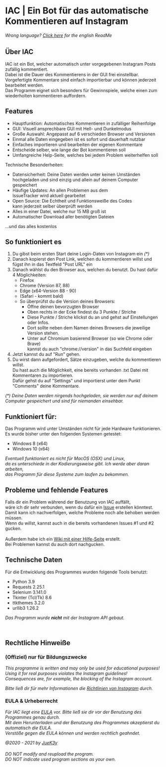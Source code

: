 # IAC | Ein Bot für das automatische Kommentieren auf Instagram

###### _Wrong language? [Click here](README.md) for the english ReadMe_

## Über IAC
IAC ist ein Bot, welcher automatisch unter vorgegebenen Instagram Posts zufällig kommentiert.
<br>Dabei ist die Dauer des Kommentierens in der GUI frei einstellbar.
<br>Vorgefertigte Kommentare sind einfach importierbar und können jederzeit bearbeitet werden.
<br>Das Programm eignet sich besonders für Gewinnspiele, welche einen zum wiederholten kommentieren auffordern.


## Features
- Hauptfunktion: Automatisches Kommentieren in zufälliger Reihenfolge
- GUI: Visuell ansprechbare GUI mit Hell- und Dunkelmodus
- Große Auswahl: Angepasst auf 6 verschieden Browser und Versionen
- Einmal alle Daten eingegeben ist es sofort und dauerhaft nutzbar
- Einfaches importieren und bearbeiten der eigenen Kommentare
- Entscheide selber, wie lange der Bot kommentieren soll
- Umfangreiche Help-Seite, welches bei jedem Problem weiterhelfen soll

Technische Besonderheiten:
- Datensicherheit: Deine Daten werden unter keinen Umständen
  <br>hochgeladen und sind einzig und allein auf deinem Computer gespeichert
- Häufige Updates: An allen Problemen aus dem
  <br>IssueTracker wird aktuell gearbeitet
- Open Source: Die Echtheit und Funktionsweiße des Codes
  <br>kann jederzeit selber überprüft werden
- Alles in einer Datei, welche nur 15 MB groß ist
- Automatischer Download aller benötigten Dateien

...und das alles kostenlos


## So funktioniert es
1. Du gibst beim ersten Start deine Login-Daten von Instagram ein _(*)_
2. Danach kopierst den Post Link, welchen du kommentieren willst und fügst ihn in das Textfeld "Post URL" ein
3. Danach wählst du den Browser aus, welchen du benutzt. Du hast dafür 4 Möglichkeiten:
    - Firefox
    - Chrome (Version 87, 88)
    - Edge (x64-Version 88 - 90)
    - (Safari - kommt bald)
   - So überprüfst du die Version deines Browsers:
      - Öffne deinen bevorzugten Browser
      - Oben rechts in der Ecke findest du 3 Punkte / Striche
      - Diese Punkte / Striche klickst du an und gehst auf Einstellungen oder Infos.
      - Dort sollte neben dem Namen deines Browsers die jeweilige Version stehen.
      - Unter auf Chromium basierend Browser (so wie Chrome oder Brave)
        <br>kannst du auch "chrome://version" in das Suchfeld eingeben
4. Jetzt kannst du auf "Run" gehen.
5. Du wirst dann aufgefordert, Sätze einzugeben, welche du kommentieren willst.
   <br>Du hast auch die Möglichkeit, eine bereits vorhanden .txt Datei mit Kommentaren zu importieren.
   <br>Dafür gehst du auf "Settings" und importierst unter dem Punkt "Comments" deine Kommentare.

_(*) Deine Daten werden nirgends hochgeladen, sie werden nur auf deinem Computer gespeichert und sind für niemanden einsehbar._


## Funktioniert für:
Das Programm wird unter Umständen nicht für jede Hardware funktionieren.
<br>Es wurde bisher unter den folgenden Systemen getestet:
- Windows 8 (x64)
- Windows 10 (x64)


_Eventuell funktioniert es nicht für MacOS (OSX) und Linux,
<br>da es unterschiede in der Kodierungsweise gibt. Ich werde aber daran arbeiten,
<br>das Programm für diese Systeme zum laufen zu bekommen._


## Probleme und fehlende Features
Falls dir ein Problem während der Benutzung von IAC auffällt,
<br>wäre ich dir sehr verbunden, wenn du dafür ein [Issue](https://github.com/JueK3y/Instagram-automated-commenting/issues) erstellen könntest.
<br>Damit kann ich nachverfolgen, welche Probleme noch alle behoben werden müssen.
<br>Wenn du willst, kannst auch in die bereits vorhandenen Issues #1 und #2 gucken.
<br>
<br>Außerdem habe ich ein [Wiki mit einer Hilfe-Seite](https://github.com/JueK3y/Instagram-automated-commenting/wiki) erstellt.
<br>Bei Problemen kannst du auch dort nachgucken.


## Technische Daten
Für die Entwicklung des Programmes wurden folgende Tools benutzt:

- Python 3.9
- Requests 2.25.1
- Selenium 3.141.0
- Tkinter (Tcl/Tk) 8.6
- ttkthemes 3.2.0
- urllib3 1.26.2

_Das Programm wurde **nicht** mit der Instagram API gebaut._

<br>

## Rechtliche Hinweiße
### (Offiziel) nur für Bildungszwecke
_This programme is written and may only be used for educational purposes!
<br>Using it for real purposes violates the Instagram guidelines!
<br>Consequences are, for example, the blocking of the Instagram account._

_Bitte ließ dir für mehr Informationen die [Richtlinien von Instagram](https://help.instagram.com/477434105621119/Instagram) durch._


### EULA & Urheberrecht
_Für IAC liegt eine [EULA](EULA.md) vor. Bitte ließ sie dir vor der Benutzung des Programmes genau durch.
<br>Mit dem Herunterladen und der Benutzung des Programmes akzeptierst du automatisch die EULA.
<br>Verstöße gegen die EULA können und werden rechtlich geahndet._

_@2020 - 2021 by [JueK3y](https://juek3y.com)_

###### _DO NOT modify and reupload the program.<br>DO NOT indicate used program sections as your own._